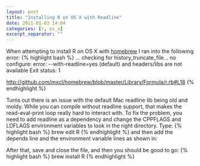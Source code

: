 ```yaml
---
layout: post
title: "Installing R on OS X with Readline"
date: 2011-01-03 14:04
categories: [r, os_x]
excerpt_separator: ""
---
```

When attempting to install R on OS X with [homebrew](https://github.com/mxcl/homebrew) I ran into the following error:
{% highlight bash %}
...
checking for history_truncate_file... no
configure: error: --with-readline=yes (default) and headers/libs are not available
Exit status: 1

http://github.com/mxcl/homebrew/blob/master/Library/Formula/r.rb#L18
{% endhighlight %}

Turns out there is an issue with the default Mac readline lib being old and moldy.  While you can compile without readline support, that makes the read-eval-print loop really hard to interact with.  To fix the problem, you need to add readline as a dependency and change the CPPFLAGS and LDFLAGS environment variables to look in the right directory.  Type:
{% highlight bash %}
brew edit R
{% endhighlight %}
and then add the depends line and the environment variable lines as shown in:

<script src="https://gist.github.com/763782.js?file=r.rb">
</script>

After that, save and close the file, and then you should be good to go:
{% highlight bash %}
brew install R
{% endhighlight %}